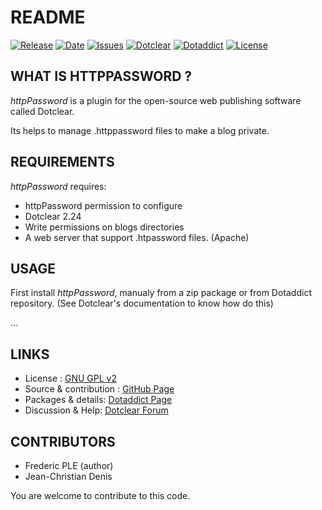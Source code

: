 # README

[![Release](https://img.shields.io/github/v/release/JcDenis/httpPassword)](https://github.com/JcDenis/httpPassword/releases)
[![Date](https://img.shields.io/github/release-date/JcDenis/httpPassword)](https://github.com/JcDenis/httpPassword/releases)
[![Issues](https://img.shields.io/github/issues/JcDenis/httpPassword)](https://github.com/JcDenis/httpPassword/issues)
[![Dotclear](https://img.shields.io/badge/dotclear-v2.24-blue.svg)](https://fr.dotclear.org/download)
[![Dotaddict](https://img.shields.io/badge/dotaddict-official-green.svg)](https://plugins.dotaddict.org/dc2/details/httpPassword)
[![License](https://img.shields.io/github/license/JcDenis/httpPassword)](https://github.com/JcDenis/httpPassword/blob/master/LICENSE)

## WHAT IS HTTPPASSWORD ?

_httpPassword_ is a plugin for the open-source 
web publishing software called Dotclear.

Its helps to manage .httppassword files to make a blog private.

## REQUIREMENTS

 _httpPassword_ requires: 

  * httpPassword permission to configure
  * Dotclear 2.24
  * Write permissions on blogs directories
  * A web server that support .htpassword files. (Apache)

## USAGE

First install _httpPassword_, manualy from a zip package or from 
Dotaddict repository. (See Dotclear's documentation to know how do this)

...

## LINKS

 * License : [GNU GPL v2](https://www.gnu.org/licenses/old-licenses/lgpl-2.0.html)
 * Source & contribution : [GitHub Page](https://github.com/JcDenis/kUtRL)
 * Packages & details:  [Dotaddict Page](https://plugins.dotaddict.org/dc2/details/kUtRL)
 * Discussion & Help: [Dotclear Forum](http://forum.dotclear.org/viewtopic.php?pid=331158)

## CONTRIBUTORS

 * Frederic PLE (author)
 * Jean-Christian Denis

 You are welcome to contribute to this code.
